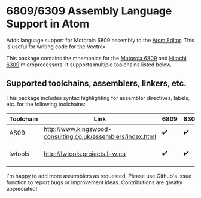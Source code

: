 # 6809/6309 Assembly Language Support in Atom

Adds language support for Motorola 6809 assembly to the [Atom Editor](https://atom.io). This is useful for writing code for the Vectrex.

This package contains the mnemonics for the
[Motorola 6809](https://en.wikipedia.org/wiki/Motorola_6809) and
[Hitachi 6309](https://en.wikipedia.org/wiki/Hitachi_6309)
microprocessors. It supports multiple toolchains listed below.

## Supported toolchains, assemblers, linkers, etc.

This package includes syntax highlighting for assembler directives, labels, etc. for the following toolchains:

Toolchain | Link | 6809 | 6309 | Platforms |
----------|------|------|------|-----------|
AS09 | http://www.kingswood-consulting.co.uk/assemblers/index.html | :heavy_check_mark: | :heavy_check_mark: | Linux, Windows
lwtools | http://lwtools.projects.l-w.ca | :heavy_check_mark: | :heavy_check_mark: | Linux, Mac, Windows

I'm happy to add more assemblers as requested. Please use Github's issue function to report bugs or improvement ideas. Contributions are greatly appreciated!
